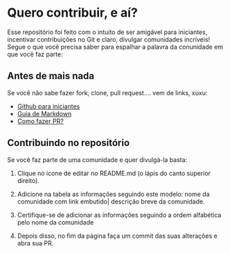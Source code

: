 # Quero contribuir, e aí?

Esse repositório foi feito com o intuito de ser amigável para iniciantes, incentivar contribuições no Git e claro, divulgar comunidades incríveis! Segue o que você precisa saber para espalhar a palavra da conunidade em que você faz parte:

## Antes de mais nada

Se você não sabe fazer fork, clone, pull request.... vem de links, xuxu:

- [Github para iniciantes](https://www.youtube.com/watch?v=UbJLOn1PAKw)
- [Guia de Markdown](https://docs.pipz.com/central-de-ajuda/learning-center/guia-basico-de-markdown#open)
- [Como fazer PR?](https://www.digitalocean.com/community/tutorials/como-criar-um-pull-request-no-github-pt)

## Contribuindo no repositório

Se você faz parte de uma comunidade e quer divulgá-la basta:

  1. Clique no ícone de editar no README.md (o lápis do canto superior direito).

  2. Adicione na tabela as informações seguindo este modelo: nome da comunidade com link embutido| descrição breve da comunidade.

  3. Certifique-se de adicionar as informações seguindo a ordem alfabética pelo nome da comunidade

  4. Depois disso, no fim da página faça um commit das suas alterações e abra sua PR. 
